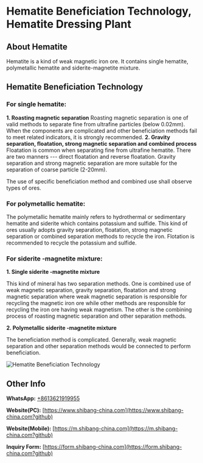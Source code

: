 # Hematite Beneficiation Technology, Hematite Dressing Plant
## About Hematite 
Hematite is a kind of weak magnetic iron ore. It contains single hematite, polymetallic hematite and siderite-magnetite mixture.
## Hematite Beneficiation Technology
### For single hematite:
**1. Roasting magnetic separation**
Roasting magnetic separation is one of valid methods to separate fine from ultrafine particles (below 0.02mm). When the components are complicated and other beneficiation methods fail to meet related indicators, it is strongly recommended.
**2. Gravity separation, floatation, strong magnetic separation and combined process**
Floatation is common when separating fine from ultrafine hematite. There are two manners --- direct floatation and reverse floatation. Gravity separation and strong magnetic separation are more suitable for the separation of coarse particle (2-20mm).

The use of specific beneficiation method and combined use shall observe types of ores.

### For polymetallic hematite:

The polymetallic hematite mainly refers to hydrothermal or sedimentary hematite and siderite which contains potassium and sulfide. This kind of ores usually adopts gravity separation, floatation, strong magnetic separation or combined separation methods to recycle the iron. Flotation is recommended to recycle the potassium and sulfide.

### For siderite -magnetite mixture:

**1. Single siderite -magnetite mixture**

This kind of mineral has two separation methods. One is combined use of weak magnetic separation, gravity separation, floatation and strong magnetic separation where weak magnetic separation is responsible for recycling the magnetic iron ore while other methods are responsible for recycling the iron ore having weak magnetism. The other is the combining process of roasting magnetic separation and other separation methods.

**2. Polymetallic siderite -magnetite mixture**

The beneficiation method is complicated. Generally, weak magnetic separation and other separation methods would be connected to perform beneficiation.

![Hematite Beneficiation Technology](https://static.sbmchina.com/d/file/www/business/materials/2018-03-13/a09668e96bb5957d8904a6f3099ba885.jpg)

## Other Info
**WhatsApp:**  [+8613621919955](https://whatsapp.shibangsoft.com/WhatsApp.php)

**Website(PC):** [https://www.shibang-china.com](https://www.shibang-china.com?github)

**Website(Mobile):** [https://m.shibang-china.com](https://m.shibang-china.com?github)

**Inquiry Form:** [https://form.shibang-china.com](https://form.shibang-china.com?github)
